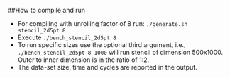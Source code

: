 ##How to compile and run
* For compiling with unrolling factor of 8  run: `./generate.sh stencil_2d5pt 8`
* Execute `./bench_stencil_2d5pt 8`
* To run specific sizes  use the optional third argument, i.e., `./bench_stencil_2d5pt 8 1000` will run
stencil of dimension 500x1000. Outer to inner dimension is in the ratio of 1:2.
* The data-set size, time and cycles are reported in the output.
